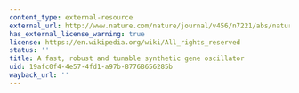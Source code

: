 ```yaml
---
content_type: external-resource
external_url: http://www.nature.com/nature/journal/v456/n7221/abs/nature07389.html
has_external_license_warning: true
license: https://en.wikipedia.org/wiki/All_rights_reserved
status: ''
title: A fast, robust and tunable synthetic gene oscillator
uid: 19afc0f4-4e57-4fd1-a97b-87768656285b
wayback_url: ''
---
```

